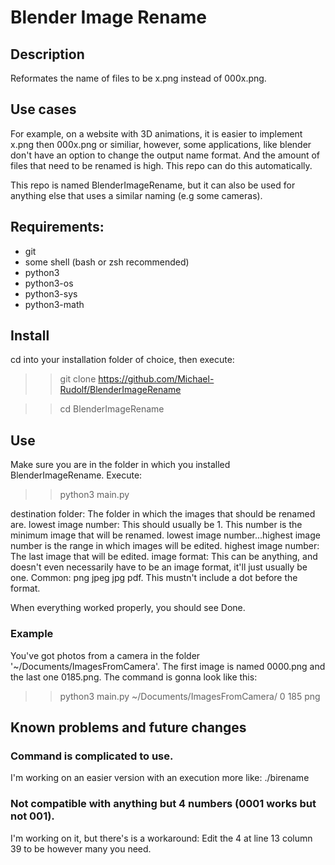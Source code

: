 # Blender Image Rename


## Description 
Reformates the name of files to be x.png instead of 000x.png.

## Use cases
For example, on a website with 3D animations, it is easier to implement x.png then 000x.png or similiar, however, some applications, like blender don't have an option to change the output name format.
And the amount of files that need to be renamed is high.
This repo can do this automatically.

This repo is named BlenderImageRename, but it can also be used for anything else that uses a similar naming (e.g some cameras).

## Requirements:
- git
- some shell (bash or zsh recommended)
- python3
- python3-os
- python3-sys
- python3-math

## Install
cd into your installation folder of choice, then execute:
>> git clone https://github.com/Michael-Rudolf/BlenderImageRename

>> cd BlenderImageRename

## Use
Make sure you are in the folder in which you installed BlenderImageRename.
Execute:
>> python3 main.py <destination folder> <lowest image number> <highest image number> <image format>

destination folder:
        The folder in which the images that should be renamed are.
lowest image number:
        This should usually be 1.
        This number is the minimum image that will be renamed.
        lowest image number...highest image number is the range in which images will be edited.
highest image number:
        The last image that will be edited.
image format:
        This can be anything, and doesn't even necessarily have to be an image format, it'll just usually be one. Common: png jpeg jpg pdf.
        This mustn't include a dot before the format.

When everything worked properly, you should see Done.

### Example
You've got photos from a camera in the folder '~/Documents/ImagesFromCamera'.
The first image is named 0000.png and the last one 0185.png.
The command is gonna look like this:
>> python3 main.py ~/Documents/ImagesFromCamera/ 0 185 png

## Known problems and future changes
### Command is complicated to use.
I'm working on an easier version with an execution more like:
./birename <destination folder>
### Not compatible with anything but 4 numbers (0001 works but not 001).
I'm working on it, but there's is a workaround:
Edit the 4 at line 13 column 39 to be however many you need.
